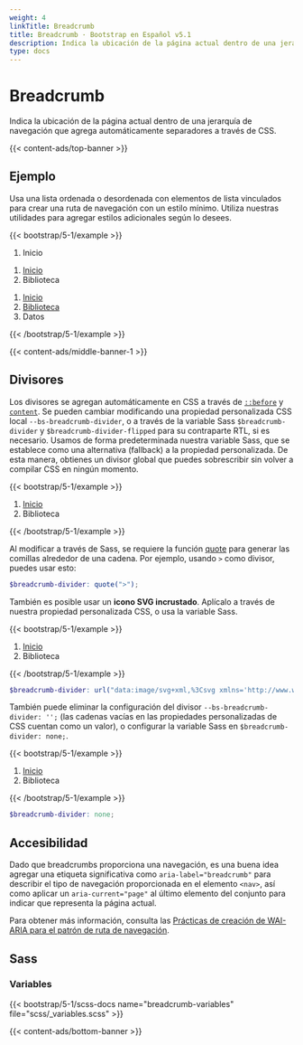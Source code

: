 ```yaml
---
weight: 4
linkTitle: Breadcrumb
title: Breadcrumb · Bootstrap en Español v5.1
description: Indica la ubicación de la página actual dentro de una jerarquía de navegación que agrega automáticamente separadores a través de CSS.
type: docs
---
```


# Breadcrumb

Indica la ubicación de la página actual dentro de una jerarquía de navegación que agrega automáticamente separadores a través de CSS.

{{< content-ads/top-banner >}}

## Ejemplo

Usa una lista ordenada o desordenada con elementos de lista vinculados para crear una ruta de navegación con un estilo mínimo. Utiliza nuestras utilidades para agregar estilos adicionales según lo desees.

{{< bootstrap/5-1/example >}}
<nav aria-label="breadcrumb">
  <ol class="breadcrumb">
    <li class="breadcrumb-item active" aria-current="page">Inicio</li>
  </ol>
</nav>

<nav aria-label="breadcrumb">
  <ol class="breadcrumb">
    <li class="breadcrumb-item"><a href="#">Inicio</a></li>
    <li class="breadcrumb-item active" aria-current="page">Biblioteca</li>
  </ol>
</nav>

<nav aria-label="breadcrumb">
  <ol class="breadcrumb">
    <li class="breadcrumb-item"><a href="#">Inicio</a></li>
    <li class="breadcrumb-item"><a href="#">Biblioteca</a></li>
    <li class="breadcrumb-item active" aria-current="page">Datos</li>
  </ol>
</nav>
{{< /bootstrap/5-1/example >}}

{{< content-ads/middle-banner-1 >}}

## Divisores

Los divisores se agregan automáticamente en CSS a través de [`::before`](https://developer.mozilla.org/en-US/docs/Web/CSS/::before) y [`content`](https://developer.mozilla.org/en-US/docs/Web/CSS/content). Se pueden cambiar modificando una propiedad personalizada CSS local `--bs-breadcrumb-divider`, o a través de la variable Sass `$breadcrumb-divider` y `$breadcrumb-divider-flipped` para su contraparte RTL, si es necesario. Usamos de forma predeterminada nuestra variable Sass, que se establece como una alternativa (fallback) a la propiedad personalizada. De esta manera, obtienes un divisor global que puedes sobrescribir sin volver a compilar CSS en ningún momento.

{{< bootstrap/5-1/example >}}
<nav style="--bs-breadcrumb-divider: '>';" aria-label="breadcrumb">
  <ol class="breadcrumb">
    <li class="breadcrumb-item"><a href="#">Inicio</a></li>
    <li class="breadcrumb-item active" aria-current="page">Biblioteca</li>
  </ol>
</nav>
{{< /bootstrap/5-1/example >}}

Al modificar a través de Sass, se requiere la función [quote](https://sass-lang.com/documentation/modules/string#quote) para generar las comillas alrededor de una cadena. Por ejemplo, usando `>` como divisor, puedes usar esto:

```scss
$breadcrumb-divider: quote(">");
```

También es posible usar un **icono SVG incrustado**. Aplícalo a través de nuestra propiedad personalizada CSS, o usa la variable Sass.

{{< bootstrap/5-1/example >}}
<nav style="--bs-breadcrumb-divider: url(&#34;data:image/svg+xml,%3Csvg xmlns='http://www.w3.org/2000/svg' width='8' height='8'%3E%3Cpath d='M2.5 0L1 1.5 3.5 4 1 6.5 2.5 8l4-4-4-4z' fill='currentColor'/%3E%3C/svg%3E&#34;);" aria-label="breadcrumb">
  <ol class="breadcrumb">
    <li class="breadcrumb-item"><a href="#">Inicio</a></li>
    <li class="breadcrumb-item active" aria-current="page">Biblioteca</li>
  </ol>
</nav>
{{< /bootstrap/5-1/example >}}

```scss
$breadcrumb-divider: url("data:image/svg+xml,%3Csvg xmlns='http://www.w3.org/2000/svg' width='8' height='8'%3E%3Cpath d='M2.5 0L1 1.5 3.5 4 1 6.5 2.5 8l4-4-4-4z' fill='currentColor'/%3E%3C/svg%3E");
```

También puede eliminar la configuración del divisor `--bs-breadcrumb-divider: '';` (las cadenas vacías en las propiedades personalizadas de CSS cuentan como un valor), o configurar la variable Sass en `$breadcrumb-divider: none;`.

{{< bootstrap/5-1/example >}}
<nav style="--bs-breadcrumb-divider: '';" aria-label="breadcrumb">
  <ol class="breadcrumb">
    <li class="breadcrumb-item"><a href="#">Inicio</a></li>
    <li class="breadcrumb-item active" aria-current="page">Biblioteca</li>
  </ol>
</nav>
{{< /bootstrap/5-1/example >}}


```scss
$breadcrumb-divider: none;
```

## Accesibilidad

Dado que breadcrumbs proporciona una navegación, es una buena idea agregar una etiqueta significativa como `aria-label="breadcrumb"` para describir el tipo de navegación proporcionada en el elemento `<nav>`, así como aplicar un `aria-current="page"` al último elemento del conjunto para indicar que representa la página actual.

Para obtener más información, consulta las [Prácticas de creación de WAI-ARIA para el patrón de ruta de navegación](https://www.w3.org/TR/wai-aria-practices/#breadcrumb).

## Sass

### Variables

{{< bootstrap/5-1/scss-docs name="breadcrumb-variables" file="scss/_variables.scss" >}}

{{< content-ads/bottom-banner >}}